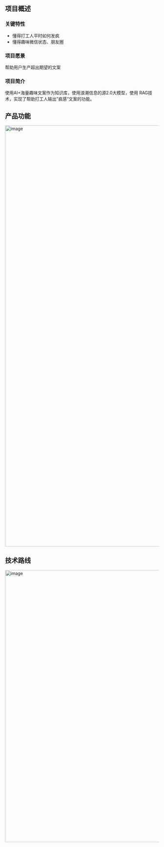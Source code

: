 ## 项目概述

### 关键特性
- 懂得打工人平时如何发疯
- 懂得趣味微信状态、朋友圈

### 项目愿景
帮助用户生产超出期望的文案

### 项目简介
使用AI+海量趣味文案作为知识库，使用浪潮信息的源2.0大模型，使用 RAG技术，实现了帮助打工人输出”疯感“文案的功能。

## 产品功能
<img width="1373" alt="image" src="https://github.com/user-attachments/assets/fc3f2014-60c9-41c7-b0a4-7491c5edc98e">

## 技术路线
<img width="887" alt="image" src="https://github.com/user-attachments/assets/d6b9fe99-c272-403b-9596-7a2b9b2d1ffe">

